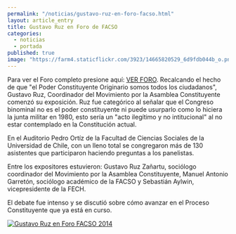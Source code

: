 ```yaml
---
permalink: "/noticias/gustavo-ruz-en-foro-facso.html"
layout: article_entry
title: Gustavo Ruz en Foro de FACSO
categories: 
  - noticias
  - portada
published: true
image: "https://farm4.staticflickr.com/3923/14665820529_6d9fdb044b_o.png"
---
```


Para ver el Foro completo presione aquí: [VER FORO](http://www.ustream.tv/recorded/51020902).
Recalcando el hecho de que "el Poder Constituyente Originario somos todos los ciudadanos", Gustavo Ruz, Coordinador del Movimiento por la Asamblea Constituyente comenzó su exposición. Ruz fue categórico al señalar que el Congreso binominal no es el poder constituyente ni puede usurparlo como lo hiciera la junta militar en 1980, esto sería un "acto ilegítimo y no intitucional" al no estar contemplado en la Constitución actual. 

En el Auditorio Pedro Ortíz de la Facultad de Ciencias Sociales de la Universidad de Chile, con un lleno total se congregaron más de 130 asistentes que participaron haciendo preguntas a los panelistas. 

Entre los expositores estuvieron: Gustavo Ruz Zañartu, sociólogo coordinador del Movimiento por la Asamblea Constituyente, Manuel Antonio Garretón, sociólogo académico de la FACSO y Sebastián Aylwin, vicepresidente de la FECH.

El debate fue intenso y se discutió sobre cómo avanzar en el Proceso Constituyente que ya está en curso.

[<img src="https://farm4.staticflickr.com/3923/14665820529_6d9fdb044b_o.png" alt="Gustavo Ruz en Foro FACSO 2014" class="img-responsive">](http://www.ustream.tv/recorded/51020902)